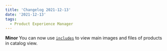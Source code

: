 ```yaml
---
title: 'Changelog 2021-12-13'
date: '2021-12-13'
tags:
  - Product Experience Manager
---
```

**Minor**  You can now use [`includes`](/guides/Getting-Started/includes) to view main images and files of products in catalog view.
